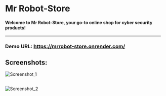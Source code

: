 
# Mr Robot-Store

#### Welcome to Mr Robot-Store, your go-to online shop for cyber security products!

---

### Demo URL: https://mrrobot-store.onrender.com/

## Screenshots:

![Screenshot_1](https://raw.githubusercontent.com/omkarm13/mrrobot-store/main/Screenshot/Screenshot_1.png)

##

![Screenshot_2](https://raw.githubusercontent.com/omkarm13/mrrobot-store/main/Screenshot/Screenshot_2.png)
